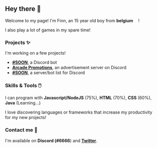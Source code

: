 ## Hey there 👋

Welcome to my page! I'm Finn, an 15 year old boy from **belgium** <img src="https://image.flaticon.com/icons/png/512/321/321216.png" width="13"/>! 

I also play a lot of games in my spare time!


### Projects ✨

I'm working on a few projects!

* **[#SOON](https://github.com/FinnXDeezzz)**, a Discord bot
* **[Arcade Promotions](https://discord.gg/DbfkMa9P2K)**, an advertisement server on Discord
* **[#SOON](https://github.com/FinnXDeezzz)**, a server/bot list for Discord


### Skills & Tools 🖱️

I can program with **Javascript/NodeJS** (75%), **HTML** (70%), **CSS** (60%), **Java** (Learning...)

I love discovering languages or frameworks that increase my productivity for my new projects!

### Contact me 🤝

I'm available on **Discord (</Finn>#6666**) and **[Twitter](https://twitter.com/FinnXDeezzz)**.

